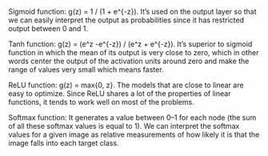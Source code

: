 Sigmoid function: g(z) = 1 / (1 + e^{-z}). It’s used on the output layer so that we can easily interpret the output as probabilities since it has restricted output between 0 and 1. 

Tanh function: g(z) = (e^z -e^{-z}) / (e^z + e^{-z}). It’s superior to sigmoid function in which the mean of its output is very close to zero, which in other words center the output of the activation units around zero and make the range of values very small which means faster.

ReLU function: g(z) = max{0, z}. The models that are close to linear are easy to optimize. Since ReLU shares a lot of the properties of linear functions, it tends to work well on most of the problems. 

Softmax function: It generates a value between 0–1 for each node (the sum of all these softmax values is equal to 1). We can interpret the softmax values for a given image as relative measurements of how likely it is that the image falls into each target class.
